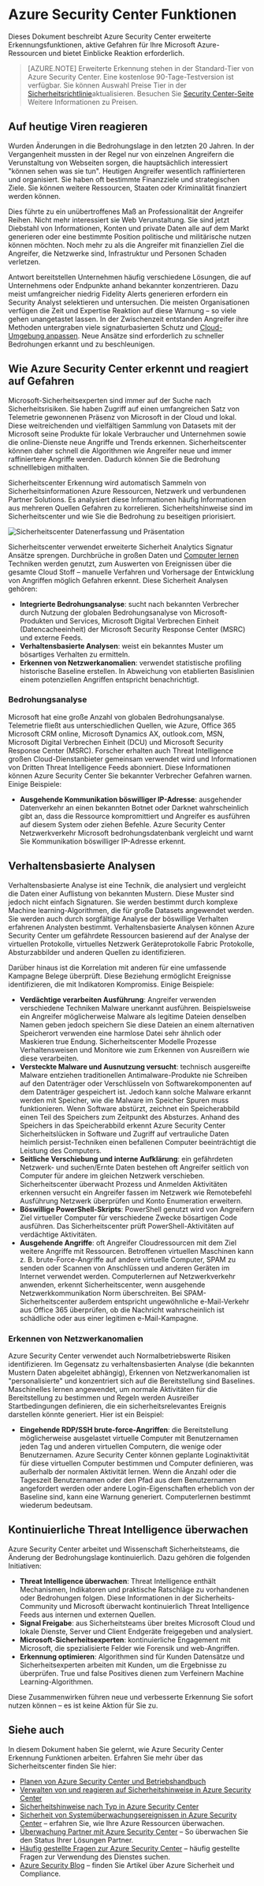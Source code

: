 <properties
   pageTitle="Erkennungsfunktionen in Azure Security Center | Microsoft Azure"
   description="Dieses Dokument hilft Ihnen, Azure Security Center Erkennungsfunktionen verstehen."
   services="security-center"
   documentationCenter="na"
   authors="YuriDio"
   manager="swadhwa"
   editor=""/>

<tags
   ms.service="security-center"
   ms.topic="hero-article"
   ms.devlang="na"
   ms.tgt_pltfrm="na"
   ms.workload="na"
   ms.date="09/22/2016"
   ms.author="yurid"/>

# <a name="azure-security-center-detection-capabilities"></a>Azure Security Center Funktionen
Dieses Dokument beschreibt Azure Security Center erweiterte Erkennungsfunktionen, aktive Gefahren für Ihre Microsoft Azure-Ressourcen und bietet Einblicke Reaktion erforderlich.

> [AZURE.NOTE] Erweiterte Erkennung stehen in der Standard-Tier von Azure Security Center. Eine kostenlose 90-Tage-Testversion ist verfügbar. Sie können Auswahl Preise Tier in der [Sicherheitsrichtlinie](security-center-policies.md)aktualisieren. Besuchen Sie [Security Center-Seite](https://azure.microsoft.com/pricing/details/security-center/) Weitere Informationen zu Preisen. 


## <a name="responding-to-todays-threats"></a>Auf heutige Viren reagieren
Wurden Änderungen in die Bedrohungslage in den letzten 20 Jahren. In der Vergangenheit mussten in der Regel nur von einzelnen Angreifern die Verunstaltung von Webseiten sorgen, die hauptsächlich interessiert "können sehen was sie tun". Heutigen Angreifer wesentlich raffinierteren und organisiert. Sie haben oft bestimmte Finanzziele und strategischen Ziele. Sie können weitere Ressourcen, Staaten oder Kriminalität finanziert werden können.

Dies führte zu ein unübertroffenes Maß an Professionalität der Angreifer Reihen. Nicht mehr interessiert sie Web Verunstaltung. Sie sind jetzt Diebstahl von Informationen, Konten und private Daten alle auf dem Markt generieren oder eine bestimmte Position politische und militärische nutzen können möchten. Noch mehr zu als die Angreifer mit finanziellen Ziel die Angreifer, die Netzwerke sind, Infrastruktur und Personen Schaden verletzen.

Antwort bereitstellen Unternehmen häufig verschiedene Lösungen, die auf Unternehmens oder Endpunkte anhand bekannter konzentrieren. Dazu meist umfangreicher niedrig Fidelity Alerts generieren erfordern ein Security Analyst selektieren und untersuchen. Die meisten Organisationen verfügen die Zeit und Expertise Reaktion auf diese Warnung – so viele gehen unangetastet lassen.  In der Zwischenzeit entstanden Angreifer ihre Methoden untergraben viele signaturbasierten Schutz und [Cloud-Umgebung anpassen](https://azure.microsoft.com/blog/detecting-threats-with-azure-security-center/). Neue Ansätze sind erforderlich zu schneller Bedrohungen erkannt und zu beschleunigen. 

## <a name="how-azure-security-center-detects-and-responds-to-threats"></a>Wie Azure Security Center erkennt und reagiert auf Gefahren

Microsoft-Sicherheitsexperten sind immer auf der Suche nach Sicherheitsrisiken. Sie haben Zugriff auf einen umfangreichen Satz von Telemetrie gewonnenen Präsenz von Microsoft in der Cloud und lokal. Diese weitreichenden und vielfältigen Sammlung von Datasets mit der Microsoft seine Produkte für lokale Verbraucher und Unternehmen sowie die online-Dienste neue Angriffe und Trends erkennen. Sicherheitscenter können daher schnell die Algorithmen wie Angreifer neue und immer raffiniertere Angriffe werden. Dadurch können Sie die Bedrohung schnelllebigen mithalten. 

Sicherheitscenter Erkennung wird automatisch Sammeln von Sicherheitsinformationen Azure Ressourcen, Netzwerk und verbundenen Partner Solutions. Es analysiert diese Informationen häufig Informationen aus mehreren Quellen Gefahren zu korrelieren. Sicherheitshinweise sind im Sicherheitscenter und wie Sie die Bedrohung zu beseitigen priorisiert.

![Sicherheitscenter Datenerfassung und Präsentation](./media/security-center-detection-capabilities/security-center-detection-capabilities-fig1.png)

Sicherheitscenter verwendet erweiterte Sicherheit Analytics Signatur Ansätze sprengen. Durchbrüche in großen Daten und [Computer lernen](https://azure.microsoft.com/blog/machine-learning-in-azure-security-center/) Techniken werden genutzt, zum Auswerten von Ereignissen über die gesamte Cloud Stoff – manuelle Verfahren und Vorhersage der Entwicklung von Angriffen möglich Gefahren erkennt. Diese Sicherheit Analysen gehören: 

- **Integrierte Bedrohungsanalyse**: sucht nach bekannten Verbrecher durch Nutzung der globalen Bedrohungsanalyse von Microsoft-Produkten und Services, Microsoft Digital Verbrechen Einheit (Datencacheeinheit) der Microsoft Security Response Center (MSRC) und externe Feeds.
- **Verhaltensbasierte Analysen**: weist ein bekanntes Muster um bösartiges Verhalten zu ermitteln. 
- **Erkennen von Netzwerkanomalien**: verwendet statistische profiling historische Baseline erstellen. In Abweichung von etablierten Basislinien einem potenziellen Angriffen entspricht benachrichtigt.


### <a name="threat-intelligence"></a>Bedrohungsanalyse
Microsoft hat eine große Anzahl von globalen Bedrohungsanalyse. Telemetrie fließt aus unterschiedlichen Quellen, wie Azure, Office 365 Microsoft CRM online, Microsoft Dynamics AX, outlook.com, MSN, Microsoft Digital Verbrechen Einheit (DCU) und Microsoft Security Response Center (MSRC). Forscher erhalten auch Threat Intelligence großen Cloud-Dienstanbieter gemeinsam verwendet wird und Informationen von Dritten Threat Intelligence Feeds abonniert. Diese Informationen können Azure Security Center Sie bekannter Verbrecher Gefahren warnen. Einige Beispiele:

- **Ausgehende Kommunikation böswilliger IP-Adresse**: ausgehender Datenverkehr an einen bekannten Botnet oder Darknet wahrscheinlich gibt an, dass die Ressource kompromittiert und Angreifer es ausführen auf diesem System oder ziehen Befehle. Azure Security Center Netzwerkverkehr Microsoft bedrohungsdatenbank vergleicht und warnt Sie Kommunikation böswilliger IP-Adresse erkennt.

## <a name="behavioral-analytics"></a>Verhaltensbasierte Analysen

Verhaltensbasierte Analyse ist eine Technik, die analysiert und vergleicht die Daten einer Auflistung von bekannten Mustern. Diese Muster sind jedoch nicht einfach Signaturen. Sie werden bestimmt durch komplexe Machine learning-Algorithmen, die für große Datasets angewendet werden. Sie werden auch durch sorgfältige Analyse der böswillige Verhalten erfahrenen Analysten bestimmt. Verhaltensbasierte Analysen können Azure Security Center um gefährdete Ressourcen basierend auf der Analyse der virtuellen Protokolle, virtuelles Netzwerk Geräteprotokolle Fabric Protokolle, Absturzabbilder und anderen Quellen zu identifizieren. 

Darüber hinaus ist die Korrelation mit anderen für eine umfassende Kampagne Belege überprüft. Diese Beziehung ermöglicht Ereignisse identifizieren, die mit Indikatoren Kompromiss. Einige Beispiele:

- **Verdächtige verarbeiten Ausführung**: Angreifer verwenden verschiedene Techniken Malware unerkannt ausführen. Beispielsweise ein Angreifer möglicherweise Malware als legitime Dateien denselben Namen geben jedoch speichern Sie diese Dateien an einem alternativen Speicherort verwenden eine harmlose Datei sehr ähnlich oder Maskieren true Endung. Sicherheitscenter Modelle Prozesse Verhaltensweisen und Monitore wie zum Erkennen von Ausreißern wie diese verarbeiten.  
- **Versteckte Malware und Ausnutzung versucht**: technisch ausgereifte Malware entziehen traditionellen Antimalware-Produkte nie Schreiben auf den Datenträger oder Verschlüsseln von Softwarekomponenten auf dem Datenträger gespeichert ist.  Jedoch kann solche Malware erkannt werden mit Speicher, wie die Malware im Speicher Spuren muss funktionieren. Wenn Software abstürzt, zeichnet ein Speicherabbild einen Teil des Speichers zum Zeitpunkt des Absturzes.  Anhand des Speichers in das Speicherabbild erkennt Azure Security Center Sicherheitslücken in Software und Zugriff auf vertrauliche Daten heimlich persist-Techniken einen befallenen Computer beeinträchtigt die Leistung des Computers.
- **Seitliche Verschiebung und interne Aufklärung**: ein gefährdeten Netzwerk- und suchen/Ernte Daten bestehen oft Angreifer seitlich von Computer für andere im gleichen Netzwerk verschieben. Sicherheitscenter überwacht Prozess und Anmelden Aktivitäten erkennen versucht ein Angreifer fassen im Netzwerk wie Remotebefehl Ausführung Netzwerk überprüfen und Konto Enumeration erweitern.
- **Böswillige PowerShell-Skripts**: PowerShell genutzt wird von Angreifern Ziel virtueller Computer für verschiedene Zwecke bösartigen Code ausführen. Das Sicherheitscenter prüft PowerShell-Aktivitäten auf verdächtige Aktivitäten. 
- **Ausgehende Angriffe**: oft Angreifer Cloudressourcen mit dem Ziel weitere Angriffe mit Ressourcen. Betroffenen virtuellen Maschinen kann z. B. brute-Force-Angriffe auf andere virtuelle Computer, SPAM zu senden oder Scannen von Anschlüssen und anderen Geräten im Internet verwendet werden. Computerlernen auf Netzwerkverkehr anwenden, erkennt Sicherheitscenter, wenn ausgehende Netzwerkkommunikation Norm überschreiten. Bei SPAM-Sicherheitscenter außerdem entspricht ungewöhnliche e-Mail-Verkehr aus Office 365 überprüfen, ob die Nachricht wahrscheinlich ist schädliche oder aus einer legitimen e-Mail-Kampagne.  

### <a name="anomaly-detection"></a>Erkennen von Netzwerkanomalien

Azure Security Center verwendet auch Normalbetriebswerte Risiken identifizieren. Im Gegensatz zu verhaltensbasierten Analyse (die bekannten Mustern Daten abgeleitet abhängig), Erkennen von Netzwerkanomalien ist "personalisierte" und konzentriert sich auf die Bereitstellung sind Baselines. Maschinelles lernen angewendet, um normale Aktivitäten für die Bereitstellung zu bestimmen und Regeln werden Ausreißer Startbedingungen definieren, die ein sicherheitsrelevantes Ereignis darstellen könnte generiert. Hier ist ein Beispiel:

- **Eingehende RDP/SSH brute-force-Angriffen**: die Bereitstellung möglicherweise ausgelastet virtuelle Computer mit Benutzernamen jeden Tag und anderen virtuellen Computern, die wenige oder Benutzernamen. Azure Security Center können geplante Loginaktivität für diese virtuellen Computer bestimmen und Computer definieren, was außerhalb der normalen Aktivität lernen. Wenn die Anzahl oder die Tageszeit Benutzernamen oder den Pfad aus dem Benutzernamen angefordert werden oder andere Login-Eigenschaften erheblich von der Baseline sind, kann eine Warnung generiert. Computerlernen bestimmt wiederum bedeutsam.

## <a name="continuous-threat-intelligence-monitoring"></a>Kontinuierliche Threat Intelligence überwachen

Azure Security Center arbeitet und Wissenschaft Sicherheitsteams, die Änderung der Bedrohungslage kontinuierlich. Dazu gehören die folgenden Initiativen:

- **Threat Intelligence überwachen**: Threat Intelligence enthält Mechanismen, Indikatoren und praktische Ratschläge zu vorhandenen oder Bedrohungen folgen. Diese Informationen in der Sicherheits-Community und Microsoft überwacht kontinuierlich Threat Intelligence Feeds aus internen und externen Quellen.
- **Signal Freigabe**: aus Sicherheitsteams über breites Microsoft Cloud und lokale Dienste, Server und Client Endgeräte freigegeben und analysiert. 
- **Microsoft-Sicherheitsexperten**: kontinuierliche Engagement mit Microsoft, die spezialisierte Felder wie Forensik und web-Angriffen.
- **Erkennung optimieren**: Algorithmen sind für Kunden Datensätze und Sicherheitsexperten arbeiten mit Kunden, um die Ergebnisse zu überprüfen. True und false Positives dienen zum Verfeinern Machine Learning-Algorithmen.

Diese Zusammenwirken führen neue und verbesserte Erkennung Sie sofort nutzen können – es ist keine Aktion für Sie zu.

## <a name="see-also"></a>Siehe auch
In diesem Dokument haben Sie gelernt, wie Azure Security Center Erkennung Funktionen arbeiten. Erfahren Sie mehr über das Sicherheitscenter finden Sie hier:

- [Planen von Azure Security Center und Betriebshandbuch](security-center-planning-and-operations-guide.md)
- [Verwalten von und reagieren auf Sicherheitshinweise in Azure Security Center](security-center-managing-and-responding-alerts.md)
- [Sicherheitshinweise nach Typ in Azure Security Center](security-center-alerts-type.md)
- [Sicherheit von Systemüberwachungsereignissen in Azure Security Center](security-center-monitoring.md) – erfahren Sie, wie Ihre Azure Ressourcen überwachen.
- [Überwachung Partner mit Azure Security Center](security-center-partner-solutions.md) – So überwachen Sie den Status Ihrer Lösungen Partner.
- [Häufig gestellte Fragen zur Azure Security Center](security-center-faq.md) – häufig gestellte Fragen zur Verwendung des Dienstes suchen.
- [Azure Security Blog](http://blogs.msdn.com/b/azuresecurity/) – finden Sie Artikel über Azure Sicherheit und Compliance.

